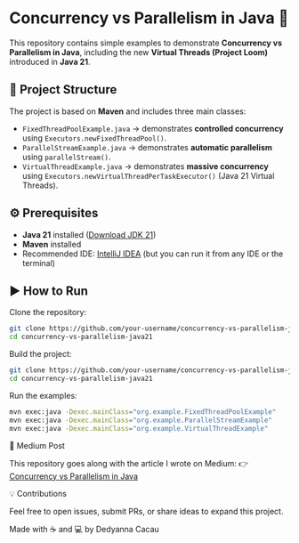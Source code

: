# Concurrency vs Parallelism in Java 🚀

This repository contains simple examples to demonstrate **Concurrency vs Parallelism in Java**, including the new **Virtual Threads (Project Loom)** introduced in **Java 21**.

## 📂 Project Structure

The project is based on **Maven** and includes three main classes:

- `FixedThreadPoolExample.java` → demonstrates **controlled concurrency** using `Executors.newFixedThreadPool()`.
- `ParallelStreamExample.java` → demonstrates **automatic parallelism** using `parallelStream()`.
- `VirtualThreadExample.java` → demonstrates **massive concurrency** using `Executors.newVirtualThreadPerTaskExecutor()` (Java 21 Virtual Threads).

## ⚙️ Prerequisites

- **Java 21** installed ([Download JDK 21](https://jdk.java.net/21/))  
- **Maven** installed  
- Recommended IDE: [IntelliJ IDEA](https://www.jetbrains.com/idea/) (but you can run it from any IDE or the terminal)  

## ▶️ How to Run

Clone the repository:

```bash
git clone https://github.com/your-username/concurrency-vs-parallelism-java21.git
cd concurrency-vs-parallelism-java21
```

Build the project:
```bash
git clone https://github.com/your-username/concurrency-vs-parallelism-java21.git
cd concurrency-vs-parallelism-java21
```

Run the examples:
```bash
mvn exec:java -Dexec.mainClass="org.example.FixedThreadPoolExample"
mvn exec:java -Dexec.mainClass="org.example.ParallelStreamExample"
mvn exec:java -Dexec.mainClass="org.example.VirtualThreadExample"
```

📖 Medium Post

This repository goes along with the article I wrote on Medium:
👉 [Concurrency vs Parallelism in Java](https://medium.com/@dedyannacacau/concurrency-vs-parallelism-in-java-exploring-virtual-threads-in-java-21-a5b5a657a72a)

💡 Contributions

Feel free to open issues, submit PRs, or share ideas to expand this project.

Made with ☕ and 💻 by Dedyanna Cacau
